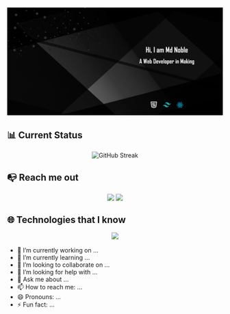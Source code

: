 ![Md Noble Github Banner!](https://raw.githubusercontent.com/mdnoble1/mdnoble1/main/assets/banner/githubBanner.png)

## 📊 Current Status

<p align="center"><img src="https://github-readme-streak-stats.herokuapp.com?user=mdnoble1&theme=burnt-neon&hide_border=true&border_radius=0" alt="GitHub Streak" /></p>

## 📭 Reach me out

<p align="center"><img height="40" href="https://www.linkedin.com/in/ali-ayan-md-noble-b2668b290" src="https://img.shields.io/badge/LinkedIn-0077B5?style=flat-square&logo=linkedin&logoColor=white">
<img height="40" href="https://www.facebook.com/noblerzs" src="https://img.shields.io/badge/Facebook-1877F2?style=flat-square&logo=facebook&logoColor=white"></p>

## 🌐 Technologies that I know

<p align="center">
  <a href="https://skillicons.dev">
    <img src="https://skillicons.dev/icons?i=html,css,tailwind,js,react,firebase,mongo,git&perline=4" />
  </a>
</p>

- 🔭 I’m currently working on ...
- 🌱 I’m currently learning ...
- 👯 I’m looking to collaborate on ...
- 🤔 I’m looking for help with ...
- 💬 Ask me about ...
- 📫 How to reach me: ...
- 😄 Pronouns: ...
- ⚡ Fun fact: ...
